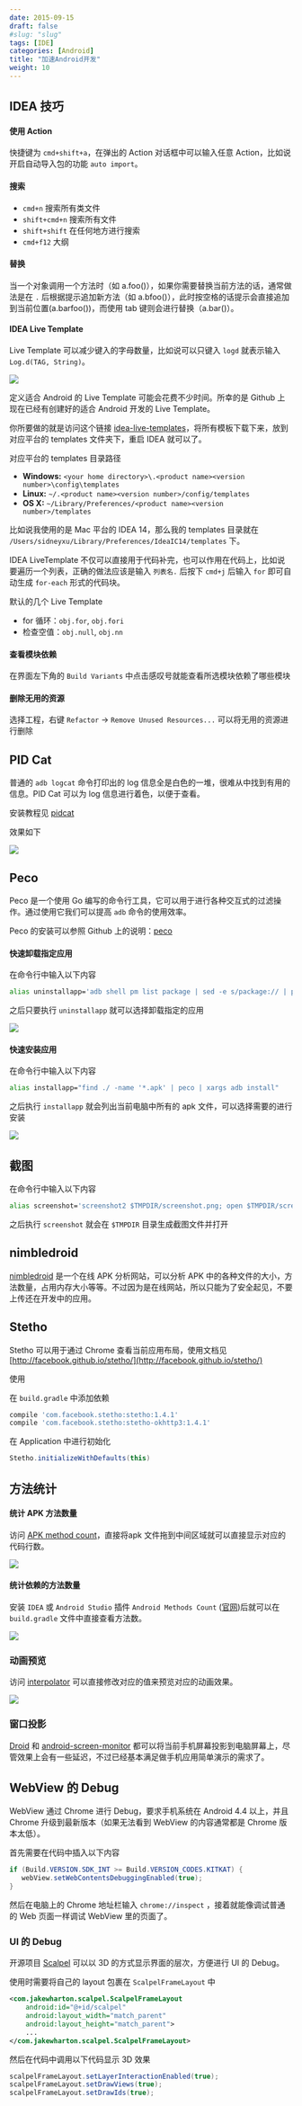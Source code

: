 ```yaml
---
date: 2015-09-15
draft: false
#slug: "slug"
tags: [IDE]
categories: [Android]
title: "加速Android开发"
weight: 10
---
```


## IDEA 技巧

#### 使用 Action

快捷键为 `cmd+shift+a`，在弹出的 Action 对话框中可以输入任意 Action，比如说开启自动导入包的功能 `auto import`。

#### 搜索

- `cmd+n` 搜索所有类文件
- `shift+cmd+n` 搜索所有文件
- `shift+shift` 在任何地方进行搜索
- `cmd+f12` 大纲

#### 替换

当一个对象调用一个方法时（如 a.foo()），如果你需要替换当前方法的话，通常做法是在 `.` 后根据提示追加新方法（如 a.bfoo()），此时按空格的话提示会直接追加到当前位置(a.barfoo())，而使用 tab 键则会进行替换（a.bar()）。

#### IDEA Live Template

Live Template 可以减少键入的字母数量，比如说可以只键入 `logd` 就表示输入 `Log.d(TAG, String)`。

![][01]

定义适合 Android 的 Live Template 可能会花费不少时间。所幸的是 Github 上现在已经有创建好的适合 Android 开发的 Live Template。

你所要做的就是访问这个链接 [idea-live-templates](https://github.com/keyboardsurfer/idea-live-templates)，将所有模板下载下来，放到对应平台的 templates 文件夹下，重启 IDEA 就可以了。

对应平台的 templates 目录路径

- **Windows:** `<your home directory>\.<product name><version number>\config\templates`
- **Linux:** `~/.<product name><version number>/config/templates`
- **OS X:** `~/Library/Preferences/<product name><version number>/templates`

比如说我使用的是 Mac 平台的 IDEA 14，那么我的 templates 目录就在 `/Users/sidneyxu/Library/Preferences/IdeaIC14/templates` 下。

IDEA LiveTemplate 不仅可以直接用于代码补完，也可以作用在代码上，比如说要遍历一个列表，正确的做法应该是输入 `列表名.` 后按下 `cmd+j` 后输入 `for` 即可自动生成 `for-each` 形式的代码块。

默认的几个 Live Template

- for 循环：`obj.for`, `obj.fori`
- 检查空值：`obj.null`, `obj.nn`

#### 查看模块依赖

在界面左下角的 `Build Variants` 中点击感叹号就能查看所选模块依赖了哪些模块

#### 删除无用的资源

选择工程，右键 `Refactor` -> `Remove Unused Resources...` 可以将无用的资源进行删除

## PID Cat

普通的 `adb logcat` 命令打印出的 log 信息全是白色的一堆，很难从中找到有用的信息。PID Cat 可以为 log 信息进行着色，以便于查看。

安装教程见 [pidcat](https://github.com/JakeWharton/pidcat)

效果如下

![][02]

## Peco

Peco 是一个使用 Go 编写的命令行工具，它可以用于进行各种交互式的过滤操作。通过使用它我们可以提高 `adb` 命令的使用效率。

Peco 的安装可以参照 Github 上的说明：[peco](https://github.com/peco/peco)

#### 快速卸载指定应用

在命令行中输入以下内容

``` bash
alias uninstallapp='adb shell pm list package | sed -e s/package:// | peco | xargs adb uninstall'
```

之后只要执行 `uninstallapp` 就可以选择卸载指定的应用

![][03]

#### 快速安装应用

在命令行中输入以下内容

``` bash
alias installapp="find ./ -name '*.apk' | peco | xargs adb install"
```

之后执行 `installapp` 就会列出当前电脑中所有的 apk 文件，可以选择需要的进行安装

![][04]

## 截图

在命令行中输入以下内容

``` bash
alias screenshot='screenshot2 $TMPDIR/screenshot.png; open $TMPDIR/screenshot.png'
```

之后执行 `screenshot` 就会在 `$TMPDIR` 目录生成截图文件并打开

## nimbledroid

[nimbledroid](https://nimbledroid.com/) 是一个在线 APK 分析网站，可以分析 APK 中的各种文件的大小，方法数量，占用内存大小等等。不过因为是在线网站，所以只能为了安全起见，不要上传还在开发中的应用。

## Stetho

Stetho 可以用于通过 Chrome 查看当前应用布局，使用文档见 [http://facebook.github.io/stetho/](http://facebook.github.io/stetho/)

使用

在 `build.gradle` 中添加依赖

```groovy
compile 'com.facebook.stetho:stetho:1.4.1'
compile 'com.facebook.stetho:stetho-okhttp3:1.4.1'
```

在 Application 中进行初始化

```java
Stetho.initializeWithDefaults(this)
```

## 方法统计

#### 统计 APK 方法数量

访问 [APK method count](http://inloop.github.io/apk-method-count/)，直接将apk 文件拖到中间区域就可以直接显示对应的代码行数。

![][05]

#### 统计依赖的方法数量

安装 `IDEA` 或 `Android Studio` 插件 `Android Methods Count` ([官网](http://www.methodscount.com/))后就可以在 `build.gradle` 文件中直接查看方法数。

![][07]

### 动画预览

访问 [interpolator](http://inloop.github.io/interpolator/) 可以直接修改对应的值来预览对应的动画效果。

![][06]

### 窗口投影

[Droid](http://droid-at-screen.org/download.html) 和 [android-screen-monitor](https://github.com/adakoda/android-screen-monitor) 都可以将当前手机屏幕投影到电脑屏幕上，尽管效果上会有一些延迟，不过已经基本满足做手机应用简单演示的需求了。



## WebView 的 Debug

WebView 通过 Chrome 进行 Debug，要求手机系统在 Android 4.4 以上，并且 Chrome 升级到最新版本（如果无法看到 WebView 的内容通常都是 Chrome 版本太低）。

首先需要在代码中插入以下内容

``` java
if (Build.VERSION.SDK_INT >= Build.VERSION_CODES.KITKAT) {
   webView.setWebContentsDebuggingEnabled(true);
}
```

然后在电脑上的 Chrome 地址栏输入 `chrome://inspect` ，接着就能像调试普通的 Web 页面一样调试 WebView 里的页面了。

### UI 的 Debug

开源项目 [Scalpel](https://github.com/JakeWharton/scalpel) 可以以 3D 的方式显示界面的层次，方便进行 UI 的 Debug。

使用时需要将自己的 layout 包裹在 `ScalpelFrameLayout` 中

```xml
<com.jakewharton.scalpel.ScalpelFrameLayout
    android:id="@+id/scalpel"
    android:layout_width="match_parent"
    android:layout_height="match_parent">
    ...
</com.jakewharton.scalpel.ScalpelFrameLayout>
```

然后在代码中调用以下代码显示 3D 效果

```java
scalpelFrameLayout.setLayerInteractionEnabled(true);
scalpelFrameLayout.setDrawViews(true);
scalpelFrameLayout.setDrawIds(true);
```


[01]: http://7xlqqp.com1.z0.glb.clouddn.com/livetemplate.png
[02]: http://7xlqqp.com1.z0.glb.clouddn.com/pidcat.png
[03]: http://7xlqqp.com1.z0.glb.clouddn.com/uninstallapp.png
[04]: http://7xlqqp.com1.z0.glb.clouddn.com/installapp.png
[05]: http://7xlqqp.com1.z0.glb.clouddn.com/methodcount.png
[06]: http://7xlqqp.com1.z0.glb.clouddn.com/interpolator.png
[07]: http://www.methodscount.com/images/methods-count-plugin-1.png
